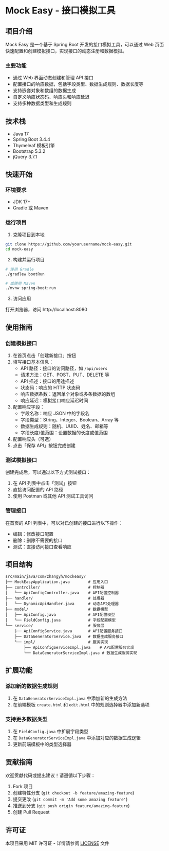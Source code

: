 # Mock Easy - 接口模拟工具

## 项目介绍

Mock Easy 是一个基于 Spring Boot 开发的接口模拟工具，可以通过 Web 页面快速配置和创建模拟接口，实现接口的动态注册和数据模拟。

### 主要功能

- 通过 Web 界面动态创建和管理 API 接口
- 配置接口的响应数据，包括字段类型、数据生成规则、数据长度等
- 支持嵌套对象和数组的数据生成
- 自定义响应状态码、响应头和响应延迟
- 支持多种数据类型和生成规则

## 技术栈

- Java 17
- Spring Boot 3.4.4
- Thymeleaf 模板引擎
- Bootstrap 5.3.2
- jQuery 3.7.1

## 快速开始

### 环境要求

- JDK 17+
- Gradle 或 Maven

### 运行项目

1. 克隆项目到本地

```bash
git clone https://github.com/yourusername/mock-easy.git
cd mock-easy
```

2. 构建并运行项目

```bash
# 使用 Gradle
./gradlew bootRun

# 或使用 Maven
./mvnw spring-boot:run
```

3. 访问应用

打开浏览器，访问 http://localhost:8080

## 使用指南

### 创建模拟接口

1. 在首页点击「创建新接口」按钮
2. 填写接口基本信息：
   - API 路径：接口的访问路径，如 `/api/users`
   - 请求方法：GET、POST、PUT、DELETE 等
   - API 描述：接口的用途描述
   - 状态码：响应的 HTTP 状态码
   - 响应数据条数：返回单个对象或多条数据的数组
   - 响应延迟：模拟接口响应延迟时间
3. 配置响应字段：
   - 字段名称：响应 JSON 中的字段名
   - 字段类型：String、Integer、Boolean、Array 等
   - 数据生成规则：随机、UUID、姓名、邮箱等
   - 字段长度/值范围：设置数据的长度或值范围
4. 配置响应头（可选）
5. 点击「保存 API」按钮完成创建

### 测试模拟接口

创建完成后，可以通过以下方式测试接口：

1. 在 API 列表中点击「测试」按钮
2. 直接访问配置的 API 路径
3. 使用 Postman 或其他 API 测试工具访问

### 管理接口

在首页的 API 列表中，可以对已创建的接口进行以下操作：

- 编辑：修改接口配置
- 删除：删除不需要的接口
- 测试：直接访问接口查看响应

## 项目结构

```
src/main/java/com/zhangyh/mockeasy/
├── MockEasyApplication.java        # 应用入口
├── controller/                     # 控制器
│   └── ApiConfigController.java    # API配置控制器
├── handler/                        # 处理器
│   └── DynamicApiHandler.java      # 动态API处理器
├── model/                          # 数据模型
│   ├── ApiConfig.java              # API配置模型
│   └── FieldConfig.java            # 字段配置模型
└── service/                        # 服务层
    ├── ApiConfigService.java       # API配置服务接口
    ├── DataGeneratorService.java   # 数据生成服务接口
    └── impl/                       # 服务实现
        ├── ApiConfigServiceImpl.java    # API配置服务实现
        └── DataGeneratorServiceImpl.java # 数据生成服务实现
```

## 扩展功能

### 添加新的数据生成规则

1. 在 `DataGeneratorServiceImpl.java` 中添加新的生成方法
2. 在前端模板 `create.html` 和 `edit.html` 中的规则选择器中添加新选项

### 支持更多数据类型

1. 在 `FieldConfig.java` 中扩展字段类型
2. 在 `DataGeneratorServiceImpl.java` 中添加对应的数据生成逻辑
3. 更新前端模板中的类型选择器

## 贡献指南

欢迎贡献代码或提出建议！请遵循以下步骤：

1. Fork 项目
2. 创建特性分支 (`git checkout -b feature/amazing-feature`)
3. 提交更改 (`git commit -m 'Add some amazing feature'`)
4. 推送到分支 (`git push origin feature/amazing-feature`)
5. 创建 Pull Request

## 许可证

本项目采用 MIT 许可证 - 详情请参阅 [LICENSE](LICENSE) 文件
